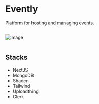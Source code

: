 # Evently

Platform for hosting and managing events.


<div style="display: flex; flex-direction: column;">

  ![image](https://github.com/KelvynLenis/evently/assets/52057929/fb5c95fd-5e25-49fb-abde-83bfec042ee8)

</div>




## Stacks

- NextJS
- MongoDB
- Shadcn
- Tailwind
- Uploadthing
- Clerk
